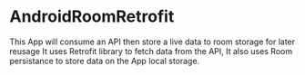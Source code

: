 # AndroidRoomRetrofit
This App will consume an API then store a live data to room storage for later reusage
It uses Retrofit library to fetch data from the API, It also uses Room persistance to store data on the App local storage.
